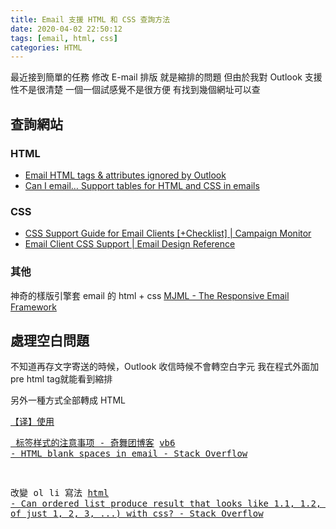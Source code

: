 ```yaml
---
title: Email 支援 HTML 和 CSS 查詢方法
date: 2020-04-02 22:50:12
tags: [email, html, css]
categories: HTML
---
```


最近接到簡單的任務
修改 E-mail 排版
就是縮排的問題
但由於我對 Outlook 支援性不是很清楚
一個一個試感覺不是很方便
有找到幾個網址可以查

<!--more-->

## 查詢網站

### HTML

- [Email HTML tags & attributes ignored by Outlook](https://www.outlook-apps.com/html-ignored-by-outlook/)
- [Can I email… Support tables for HTML and CSS in emails](https://www.caniemail.com/)

### CSS

- [CSS Support Guide for Email Clients [+Checklist] | Campaign Monitor](https://www.campaignmonitor.com/css/text-fonts/svg/)
- [Email Client CSS Support | Email Design Reference](https://templates.mailchimp.com/resources/email-client-css-support/)

### 其他

神奇的樣版引擎套 email 的 html + css
[MJML - The Responsive Email Framework](https://mjml.io/)

## 處理空白問題

不知道再存文字寄送的時候，Outlook 收信時候不會轉空白字元
我在程式外面加 pre html tag就能看到縮排

另外一種方式全部轉成 HTML

[【译】使用 <pre> 标签样式的注意事项 - 奇舞团博客](https://75.team/post/considerations-for-styling-the-%3C-pre-%3E-tag.html)
[vb6 - HTML blank spaces in email - Stack Overflow](https://stackoverflow.com/questions/11429772/html-blank-spaces-in-email)

改變 ol li 寫法
[html - Can ordered list produce result that looks like 1.1, 1.2, 1.3 (instead of just 1, 2, 3, ...) with css? - Stack Overflow](https://stackoverflow.com/questions/4098195/can-ordered-list-produce-result-that-looks-like-1-1-1-2-1-3-instead-of-just-1)